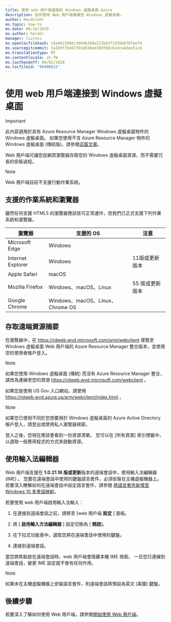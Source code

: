 ```yaml
---
title: 使用 web 用戶端連接到 Windows 虛擬桌面-Azure
description: 如何使用 Web 用戶端連線至 Windows 虛擬桌面。
author: Heidilohr
ms.topic: how-to
ms.date: 09/24/2019
ms.author: helohr
manager: lizross
ms.openlocfilehash: c8a4b22966c3d4db268e212bb3f2d1bbb78fee74
ms.sourcegitcommit: 5a3b9f35d47355d026ee39d398c614ca4dae51c6
ms.translationtype: MT
ms.contentlocale: zh-TW
ms.lasthandoff: 09/02/2020
ms.locfileid: "89400631"
---
```

# <a name="connect-to-windows-virtual-desktop-with-the-web-client"></a>使用 web 用戶端連接到 Windows 虛擬桌面

>[!IMPORTANT]
>此內容適用於具有 Azure Resource Manager Windows 虛擬桌面物件的 Windows 虛擬桌面。 如果您使用不含 Azure Resource Manager 物件的 Windows 虛擬桌面 (傳統版)，請參閱[這篇文章](./virtual-desktop-fall-2019/connect-web-2019.md)。

Web 用戶端可讓您從網頁瀏覽器存取您的 Windows 虛擬桌面資源，而不需要冗長的安裝過程。

>[!NOTE]
>Web 用戶端目前不支援行動作業系統。

## <a name="supported-operating-systems-and-browsers"></a>支援的作業系統和瀏覽器

雖然任何支援 HTML5 的瀏覽器應該皆可正常運作，但我們已正式支援下列作業系統和瀏覽器。

| 瀏覽器           | 支援的 OS                     | 注意               |
|-------------------|----------------------------------|---------------------|
| Microsoft Edge    | Windows                          |                     |
| Internet Explorer | Windows                          | 11版或更新版本 |
| Apple Safari      | macOS                            |                     |
| Mozilla Firefox   | Windows、macOS、Linux            | 55 版或更新版本 |
| Google Chrome     | Windows、macOS、Linux、Chrome OS |                     |

## <a name="access-remote-resources-feed"></a>存取遠端資源摘要

在瀏覽器中，在 <https://rdweb.wvd.microsoft.com/arm/webclient> 導覽至 Windows 虛擬桌面 Web 用戶端的 Azure Resource Manager 整合版本，並使用您的使用者帳戶登入。

>[!NOTE]
>如果您使用 Windows 虛擬桌面 (傳統) 而沒有 Azure Resource Manager 整合，請改為連線至您的資源 <https://rdweb.wvd.microsoft.com/webclient> 。
>
> 如果您是使用 US Gov 入口網站，請使用 <https://rdweb.wvd.azure.us/arm/webclient/index.html> 。

>[!NOTE]
>如果您已使用不同於您想要用於 Windows 虛擬桌面的 Azure Active Directory 帳戶登入，請登出或使用私人瀏覽器視窗。

登入之後，您現在應該會看到一份資源清單。 您可以在 [所有資源] 索引標籤中，以選取一般應用程式的方式來啟動資源。

## <a name="using-an-input-method-editor"></a>使用輸入法編輯器

Web 用戶端支援在 **1.0.21.16 版或更新**版本的遠端會話中，使用輸入法編輯器 (IME) 。 您要在遠端會話中使用的鍵盤語言套件，必須安裝在主機虛擬機器上。 若要深入瞭解如何在遠端會話中設定語言套件，請參閱 [將語言套件新增至 Windows 10 多會話映射](language-packs.md)。

若要使用 web 用戶端啟用輸入法輸入：

1. 在連接到遠端會話之前，請移至 [web 用戶端 **設定** ] 面板。

2. 將 [ **啟用輸入方法編輯器** ] 設定切換為 [ **開啟**]。

3. 在下拉式功能表中，選取您將在遠端會話中使用的鍵盤。

4. 連接到遠端會話。

當您將焦點放在遠端會話時，web 用戶端會隱藏本機 IME 視窗。 一旦您已連線到遠端會話，變更 IME 設定就不會有任何作用。

>[!NOTE]
>如果未在主機虛擬機器上安裝語言套件，則遠端會話將預設為英文 (美國) 鍵盤。

## <a name="next-steps"></a>後續步驟

若要深入了解如何使用 Web 用戶端，請參閱[開始使用 Web 用戶端](/windows-server/remote/remote-desktop-services/clients/remote-desktop-web-client)。
